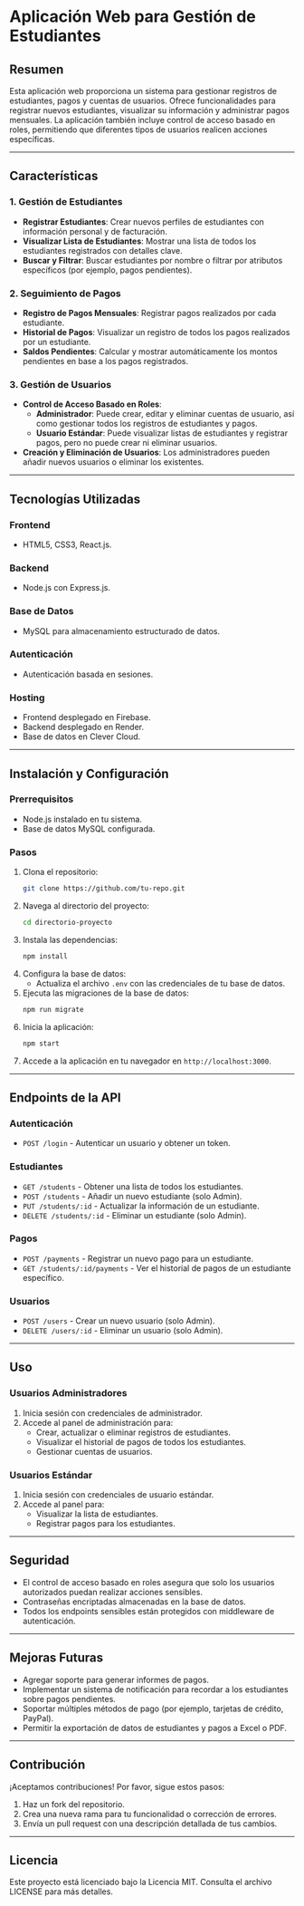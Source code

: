# Aplicación Web para Gestión de Estudiantes

## Resumen

Esta aplicación web proporciona un sistema para gestionar registros de estudiantes, pagos y cuentas de usuarios. Ofrece funcionalidades para registrar nuevos estudiantes, visualizar su información y administrar pagos mensuales. La aplicación también incluye control de acceso basado en roles, permitiendo que diferentes tipos de usuarios realicen acciones específicas.

---

## Características

### 1. **Gestión de Estudiantes**

- **Registrar Estudiantes**: Crear nuevos perfiles de estudiantes con información personal y de facturación.
- **Visualizar Lista de Estudiantes**: Mostrar una lista de todos los estudiantes registrados con detalles clave.
- **Buscar y Filtrar**: Buscar estudiantes por nombre o filtrar por atributos específicos (por ejemplo, pagos pendientes).

### 2. **Seguimiento de Pagos**

- **Registro de Pagos Mensuales**: Registrar pagos realizados por cada estudiante.
- **Historial de Pagos**: Visualizar un registro de todos los pagos realizados por un estudiante.
- **Saldos Pendientes**: Calcular y mostrar automáticamente los montos pendientes en base a los pagos registrados.

### 3. **Gestión de Usuarios**

- **Control de Acceso Basado en Roles**:
  - **Administrador**: Puede crear, editar y eliminar cuentas de usuario, así como gestionar todos los registros de estudiantes y pagos.
  - **Usuario Estándar**: Puede visualizar listas de estudiantes y registrar pagos, pero no puede crear ni eliminar usuarios.
- **Creación y Eliminación de Usuarios**: Los administradores pueden añadir nuevos usuarios o eliminar los existentes.

---

## Tecnologías Utilizadas

### **Frontend**

- HTML5, CSS3, React.js.

### **Backend**

- Node.js con Express.js.

### **Base de Datos**

- MySQL para almacenamiento estructurado de datos.

### **Autenticación**

- Autenticación basada en sesiones.

### **Hosting**

- Frontend desplegado en Firebase.
- Backend desplegado en Render.
- Base de datos en Clever Cloud.

---

## Instalación y Configuración

### Prerrequisitos

- Node.js instalado en tu sistema.
- Base de datos MySQL configurada.

### Pasos

1. Clona el repositorio:
   ```bash
   git clone https://github.com/tu-repo.git
   ```
2. Navega al directorio del proyecto:
   ```bash
   cd directorio-proyecto
   ```
3. Instala las dependencias:
   ```bash
   npm install
   ```
4. Configura la base de datos:
   - Actualiza el archivo `.env` con las credenciales de tu base de datos.
5. Ejecuta las migraciones de la base de datos:
   ```bash
   npm run migrate
   ```
6. Inicia la aplicación:
   ```bash
   npm start
   ```
7. Accede a la aplicación en tu navegador en `http://localhost:3000`.

---

## Endpoints de la API

### **Autenticación**

- `POST /login` - Autenticar un usuario y obtener un token.

### **Estudiantes**

- `GET /students` - Obtener una lista de todos los estudiantes.
- `POST /students` - Añadir un nuevo estudiante (solo Admin).
- `PUT /students/:id` - Actualizar la información de un estudiante.
- `DELETE /students/:id` - Eliminar un estudiante (solo Admin).

### **Pagos**

- `POST /payments` - Registrar un nuevo pago para un estudiante.
- `GET /students/:id/payments` - Ver el historial de pagos de un estudiante específico.

### **Usuarios**

- `POST /users` - Crear un nuevo usuario (solo Admin).
- `DELETE /users/:id` - Eliminar un usuario (solo Admin).

---

## Uso

### Usuarios Administradores

1. Inicia sesión con credenciales de administrador.
2. Accede al panel de administración para:
   - Crear, actualizar o eliminar registros de estudiantes.
   - Visualizar el historial de pagos de todos los estudiantes.
   - Gestionar cuentas de usuarios.

### Usuarios Estándar

1. Inicia sesión con credenciales de usuario estándar.
2. Accede al panel para:
   - Visualizar la lista de estudiantes.
   - Registrar pagos para los estudiantes.

---

## Seguridad

- El control de acceso basado en roles asegura que solo los usuarios autorizados puedan realizar acciones sensibles.
- Contraseñas encriptadas almacenadas en la base de datos.
- Todos los endpoints sensibles están protegidos con middleware de autenticación.

---

## Mejoras Futuras

- Agregar soporte para generar informes de pagos.
- Implementar un sistema de notificación para recordar a los estudiantes sobre pagos pendientes.
- Soportar múltiples métodos de pago (por ejemplo, tarjetas de crédito, PayPal).
- Permitir la exportación de datos de estudiantes y pagos a Excel o PDF.

---

## Contribución

¡Aceptamos contribuciones! Por favor, sigue estos pasos:

1. Haz un fork del repositorio.
2. Crea una nueva rama para tu funcionalidad o corrección de errores.
3. Envía un pull request con una descripción detallada de tus cambios.

---

## Licencia

Este proyecto está licenciado bajo la Licencia MIT. Consulta el archivo LICENSE para más detalles.

